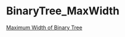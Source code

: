 # BinaryTree_MaxWidth
[Maximum Width of Binary Tree](https://leetcode.com/problems/maximum-width-of-binary-tree/)


